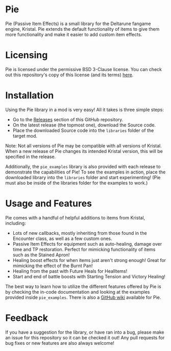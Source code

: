 # Pie
 Pie (Passive Item Effects) is a small library for the Deltarune fangame engine, Kristal. Pie extends the default functionality of items to give them more functionality and make it easier to add custom item effects.
 
# Licensing
 Pie is licensed under the permissive BSD 3-Clause license. You can check out this repository's copy of this license (and its terms) [here](https://github.com/MrOinky/Pie/blob/main/LICENSE.md).

# Installation
 Using the Pie library in a mod is very easy! All it takes is three simple steps:
 - Go to the [Releases](https://github.com/MrOinky/Pie/releases) section of this GitHub repository.
 - On the latest release (the topmost one), download the Source code.
 - Place the downloaded Source code into the `libraries` folder of the target mod.
 
 Note: Not all versions of Pie may be compatible with all versions of Kristal. When a new release of Pie changes its intended Kristal version, this will be specified in the release.
 
 Additionally, the `pie_examples` library is also provided with each release to demonstrate the capabilities of Pie! To see the examples in action, place the downloaded library into the `libraries` folder and start experimenting! (Pie must also be inside of the libraries folder for the examples to work.)

# Usage and Features
 Pie comes with a handful of helpful additions to items from Kristal, including:
 - Lots of new callbacks, mostly inheriting from those found in the Encounter class, as well as a few custom ones.
 - Passive Item Effects for equipment such as auto-healing, damage over time and TP restoration. Perfect for mimicking functionality of items such as the Stained Apron!
 - Healing boost effects for when items just aren't strong enough! Great for mimicking the effect of the Burnt Pan!
 - Healing from the past with Future Heals for HealItems!
 - Start and end of battle boosts with Starting Tension and Victory Healing!
 
 The best way to learn how to utilize the different features offered by Pie is by checking the in-code documentation and looking at the examples provided inside `pie_examples`. There is also a [GitHub wiki](https://github.com/MrOinky/Pie/wiki) available for Pie.
 
# Feedback
 If you have a suggestion for the library, or have ran into a bug, please make an issue for this repository so it can be checked it out! Any pull requests for bug fixes or new features are also always welcome!

